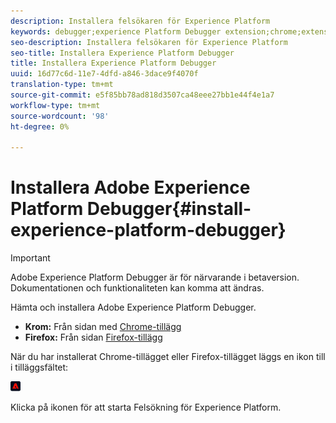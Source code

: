 ```yaml
---
description: Installera felsökaren för Experience Platform
keywords: debugger;experience Platform Debugger extension;chrome;extension;install
seo-description: Installera felsökaren för Experience Platform
seo-title: Installera Experience Platform Debugger
title: Installera Experience Platform Debugger
uuid: 16d77c6d-11e7-4dfd-a846-3dace9f4070f
translation-type: tm+mt
source-git-commit: e5f85bb78ad818d3507ca48eee27bb1e44f4e1a7
workflow-type: tm+mt
source-wordcount: '98'
ht-degree: 0%

---
```



# Installera Adobe Experience Platform Debugger{#install-experience-platform-debugger}

>[!IMPORTANT]
>
>Adobe Experience Platform Debugger är för närvarande i betaversion. Dokumentationen och funktionaliteten kan komma att ändras.

Hämta och installera Adobe Experience Platform Debugger.

* **Krom:** Från sidan med [Chrome-tillägg](https://chrome.google.com/webstore/detail/adobe-experience-cloud-de/ocdmogmohccmeicdhlhhgepeaijenapj)
* **Firefox:** Från sidan [Firefox-tillägg](https://addons.mozilla.org/en-US/firefox/addon/adobe-experience-platform-dbg/)

När du har installerat Chrome-tillägget eller Firefox-tillägget läggs en ikon till i tilläggsfältet:

![](assets/start-icon.jpg)

Klicka på ikonen för att starta Felsökning för Experience Platform.

